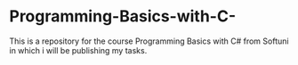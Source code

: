 # Programming-Basics-with-C-
This is a repository for the course Programming Basics with C# from Softuni in which i will be publishing my tasks.
